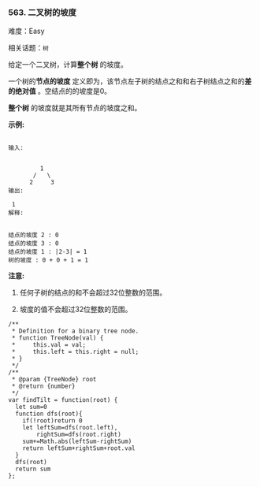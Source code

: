 ### 563. 二叉树的坡度

难度：Easy

相关话题：`树`

给定一个二叉树，计算**整个树** 的坡度。



一个树的**节点的坡度** 定义即为，该节点左子树的结点之和和右子树结点之和的**差的绝对值** 。空结点的的坡度是0。



**整个树** 的坡度就是其所有节点的坡度之和。



**示例:** 





```

输入:

 
         1
       /   \
      2     3
输出:

 1
解释:

 
结点的坡度 2 : 0
结点的坡度 3 : 0
结点的坡度 1 : |2-3| = 1
树的坡度 : 0 + 0 + 1 = 1

```


**注意:** 




1. 任何子树的结点的和不会超过32位整数的范围。

2. 坡度的值不会超过32位整数的范围。






```
/**
 * Definition for a binary tree node.
 * function TreeNode(val) {
 *     this.val = val;
 *     this.left = this.right = null;
 * }
 */
/**
 * @param {TreeNode} root
 * @return {number}
 */
var findTilt = function(root) {
  let sum=0
  function dfs(root){
    if(!root)return 0
    let leftSum=dfs(root.left),
        rightSum=dfs(root.right)
    sum+=Math.abs(leftSum-rightSum)
    return leftSum+rightSum+root.val
  }
  dfs(root)
  return sum
};



```

